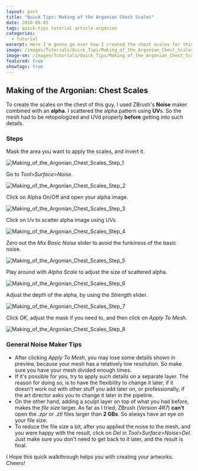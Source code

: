 ```yaml
---
layout: post
title: "Quick Tips: Making of the Argonian Chest Scales"
date: 2018-08-05
tags: quick-tips tutorial article argonian
categories:
  - tutorial
excerpt: Here I'm gonna go over how I created the chest scales for this character in ZBrush.
image: /images/Tutorials/Quick_Tips/Making_of_the_Argonian_Chest_Scales/Making_of_the_Argonian_Chest_Scales_Header.jpg
image-sm: /images/Tutorials/Quick_Tips/Making_of_the_Argonian_Chest_Scales/Making_of_the_Argonian_Chest_Scales_Header.jpg
featured: true
showtags: true
---
```

## Making of the Argonian: Chest Scales

To create the scales on the chest of this guy, I used ZBrush's **Noise** maker combined with an **alpha**. I scattered the alpha pattern using **UV**s. So the mesh had to be retopologized and UVd properly **before** getting into such details.


### Steps

Mask the area you want to apply the scales, and invert it.

<img src="/images/Tutorials/Quick_Tips/Making_of_the_Argonian_Chest_Scales/Making_of_the_Argonian_Chest_Scales_Step_1.jpg" alt="Making_of_the_Argonian_Chest_Scales_Step_1" class="narrowResponsive">

Go to *Tool*>*Surface*>*Noise*.

<img src="/images/Tutorials/Quick_Tips/Making_of_the_Argonian_Chest_Scales/Making_of_the_Argonian_Chest_Scales_Step_2.jpg" alt="Making_of_the_Argonian_Chest_Scales_Step_2" class="narrowResponsive">

Click on Alpha On/Off and open your alpha image.

<img src="/images/Tutorials/Quick_Tips/Making_of_the_Argonian_Chest_Scales/Making_of_the_Argonian_Chest_Scales_Step_3.jpg" alt="Making_of_the_Argonian_Chest_Scales_Step_3" class="narrowResponsive">

Click on *Uv* to scatter alpha image using UVs.

<img src="/images/Tutorials/Quick_Tips/Making_of_the_Argonian_Chest_Scales/Making_of_the_Argonian_Chest_Scales_Step_4.jpg" alt="Making_of_the_Argonian_Chest_Scales_Step_4" class="narrowResponsive">

Zero out the *Mix Basic Noise* slider to avoid the funkiness of the basic noise.

<img src="/images/Tutorials/Quick_Tips/Making_of_the_Argonian_Chest_Scales/Making_of_the_Argonian_Chest_Scales_Step_5.jpg" alt="Making_of_the_Argonian_Chest_Scales_Step_5" class="narrowResponsive">

Play around with *Alpha Scale* to adjust the size of scattered alpha.

<img src="/images/Tutorials/Quick_Tips/Making_of_the_Argonian_Chest_Scales/Making_of_the_Argonian_Chest_Scales_Step_6.jpg" alt="Making_of_the_Argonian_Chest_Scales_Step_6" class="narrowResponsive">

Adjust the depth of the alpha, by using the *Strength* slider.

<img src="/images/Tutorials/Quick_Tips/Making_of_the_Argonian_Chest_Scales/Making_of_the_Argonian_Chest_Scales_Step_7.jpg" alt="Making_of_the_Argonian_Chest_Scales_Step_7" class="narrowResponsive">

Click *OK*, adjust the mask if you need to, and then click on *Apply To Mesh*.


<img src="/images/Tutorials/Quick_Tips/Making_of_the_Argonian_Chest_Scales/Making_of_the_Argonian_Chest_Scales_Step_8.jpg" alt="Making_of_the_Argonian_Chest_Scales_Step_8" class="narrowResponsive">

### General Noise Maker Tips

- After clicking *Apply To Mesh*, you may lose some details shown in preview, because your mesh has a relatively low resolution. So make sure you have your mesh divided enough times.
- If it's possible for you, try to apply such details on a separate layer. The reason for doing so, is to have the flexibility to change it later, if it doesn't work out with other stuff you add later on, or professionally, if the art director asks you to change it later in the pipeline.
- On the other hand, adding a sculpt layer on top of what you had before, makes the *file size* larger. As far as I tried, ZBrush (*Version 4R7*) **can't** open the *.zpr* or *.ztl* files larger than **2 GBs**. So always have an eye on your file size.
- To reduce the file size a bit, after you applied the noise to the mesh, and you were happy with the result, click on *Del* in *Tool*>*Surface*>*Noise*>*Del*. Just make sure you don't need to get back to it later, and the result is final.


I Hope this quick walkthrough helps you with creating your artworks.
Cheers!